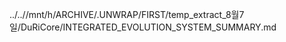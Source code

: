 ../..//mnt/h/ARCHIVE/.UNWRAP/FIRST/temp_extract_8월7일/DuRiCore/INTEGRATED_EVOLUTION_SYSTEM_SUMMARY.md